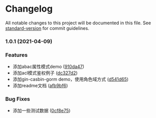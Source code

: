 # Changelog

All notable changes to this project will be documented in this file. See [standard-version](https://github.com/conventional-changelog/standard-version) for commit guidelines.

### 1.0.1 (2021-04-09)


### Features

* 添加abac属性模式demo ([910da47](https://github.com/LittleBeeMark/casbin_apply/commit/910da47c1b757aaa9548fb3a658c430173168854))
* 添加acl模式鉴权例子 ([dc327d2](https://github.com/LittleBeeMark/casbin_apply/commit/dc327d21db5d62446cf621a786765e6d1330d806))
* 添加gin-casbin-gorm demo，使用角色域方式 ([d541d65](https://github.com/LittleBeeMark/casbin_apply/commit/d541d656cc1466cb1c9af66427801f173371d36b))
* 添加readme文档 ([afb9bf6](https://github.com/LittleBeeMark/casbin_apply/commit/afb9bf66fe4fbf83f7c2c3c1ecbb7aad45b7a078))


### Bug Fixes

* 添加一些测试数据 ([0cf8e75](https://github.com/LittleBeeMark/casbin_apply/commit/0cf8e7598c8fba08f0091f93d182c2c2f27a62ef))
